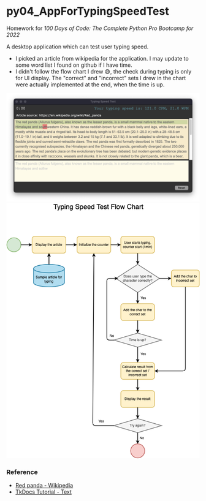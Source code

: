 # py04_AppForTypingSpeedTest

Homework for *100 Days of Code: The Complete Python Pro Bootcamp for 2022*

A desktop application which can test user typing speed.

* I picked an article from wikipedia for the application. I may update to some word list I found on github if I have
  time.
* I didn't follow the flow chart I drew :sweat_smile:, the check during typing is only for UI display. 
The "correct" and "incorrect" sets I drew in the chart were actually implemented at the end, when the time is up.

![screenshot](screenshot.png)
![flowchart](TypingSpeedTest.png)

### Reference

* [Red panda - Wikipedia](https://en.wikipedia.org/wiki/Red_panda)
* [TkDocs Tutorial - Text](https://tkdocs.com/tutorial/text.html)
